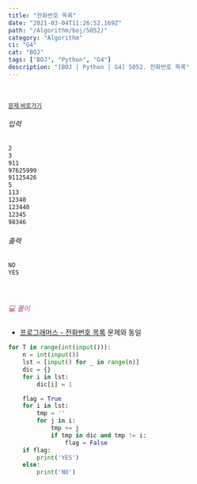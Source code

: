 ```yaml
---
title: "전화번호 목록"
date: "2021-03-04T11:26:52.169Z"
path: "/Algorithm/boj/5052/"
category: "Algorithm"
ci: "G4"
cat: "BOJ"
tags: ["BOJ", "Python", "G4"]
description: "[BOJ | Python | G4] 5052. 전화번호 목록"
---
```


<br />

<a href="https://www.acmicpc.net/problem/5052"><small>문제 바로가기</small></a>

###### 입력

```sh
2
3
911
97625999
91125426
5
113
12340
123440
12345
98346
```

###### 출력

```sh
NO
YES
```

<br />

##### <h5 style="color:#C587AE;">💻 풀이</h5>

* [프로그래머스 - 전화번호 목록](https://programmers.co.kr/learn/courses/30/lessons/42577) 문제와 동일

```python
for T in range(int(input())):
    n = int(input())
    lst = [input() for _ in range(n)]
    dic = {}
    for i in lst:
        dic[i] = 1

    flag = True
    for i in lst:
        tmp = ''
        for j in i:
            tmp += j
            if tmp in dic and tmp != i:
                flag = False
    if flag:
        print('YES')
    else:
        print('NO')
```





